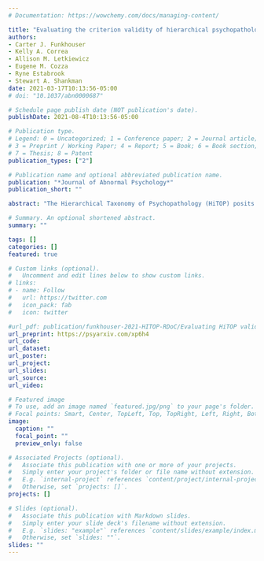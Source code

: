 ```yaml
---
# Documentation: https://wowchemy.com/docs/managing-content/

title: "Evaluating the criterion validity of hierarchical psychopathology dimensions across models: Familial aggregation and associations with Research Domain Criteria (sub)constructs"
authors:
- Carter J. Funkhouser
- Kelly A. Correa
- Allison M. Letkiewicz
- Eugene M. Cozza
- Ryne Estabrook
- Stewart A. Shankman
date: 2021-03-17T10:13:56-05:00
# doi: "10.1037/abn0000687"

# Schedule page publish date (NOT publication's date).
publishDate: 2021-08-4T10:13:56-05:00

# Publication type.
# Legend: 0 = Uncategorized; 1 = Conference paper; 2 = Journal article;
# 3 = Preprint / Working Paper; 4 = Report; 5 = Book; 6 = Book section;
# 7 = Thesis; 8 = Patent
publication_types: ["2"]

# Publication name and optional abbreviated publication name.
publication: "*Journal of Abnormal Psychology*"
publication_short: ""

abstract: "The Hierarchical Taxonomy of Psychopathology (HiTOP) posits that psychopathology is a hierarchy of correlated dimensions. Numerous studies have examined the validity of these dimensions using bifactor models, in which each disorder loads onto both a general and specific factor (e.g., internalizing, externalizing). Although bifactor models tend to fit better than alternative models, concerns have been raised about bifactor model selection, factor reliability, and interpretability. Therefore, we compared the reliability and validity of several higher-order HiTOP dimensions between bifactor and correlated factor models using familial aggregation and associations with Research Domain Criteria (RDoC) (sub)constructs as validators. Lifetime psychopathology was assessed in a community sample (N=504) using dimensional disorder severity scales calculated from semi-structured interview data. A series of unidimensional, correlated factor, and bifactor models were fit to model several HiTOP dimensions. A bifactor model with two specific factors (internalizing and disinhibited externalizing) and a correlated two-factor model provided the best fit to the data. HiTOP dimensions had adequate reliability in the correlated factor model, but suboptimal reliability in the bifactor model. The disinhibited externalizing dimension was highly correlated across the two models and was familial, yet largely unrelated to RDoC (sub)constructs in both models. The internalizing dimension in the correlated factor model and the general factor in the bifactor model were highly correlated and had similar validity patterns, suggesting the general factor was largely redundant with the internalizing dimension in the correlated factor model. These findings support concerns about the interpretability of psychopathology dimensions in bifactor models."

# Summary. An optional shortened abstract.
summary: ""

tags: []
categories: []
featured: true

# Custom links (optional).
#   Uncomment and edit lines below to show custom links.
# links:
# - name: Follow
#   url: https://twitter.com
#   icon_pack: fab
#   icon: twitter

#url_pdf: publication/funkhouser-2021-HITOP-RDoC/Evaluating HiTOP validity across models.pdf
url_preprint: https://psyarxiv.com/xp6h4
url_code:
url_dataset:
url_poster:
url_project:
url_slides:
url_source:
url_video:

# Featured image
# To use, add an image named `featured.jpg/png` to your page's folder. 
# Focal points: Smart, Center, TopLeft, Top, TopRight, Left, Right, BottomLeft, Bottom, BottomRight.
image:
  caption: ""
  focal_point: ""
  preview_only: false

# Associated Projects (optional).
#   Associate this publication with one or more of your projects.
#   Simply enter your project's folder or file name without extension.
#   E.g. `internal-project` references `content/project/internal-project/index.md`.
#   Otherwise, set `projects: []`.
projects: []

# Slides (optional).
#   Associate this publication with Markdown slides.
#   Simply enter your slide deck's filename without extension.
#   E.g. `slides: "example"` references `content/slides/example/index.md`.
#   Otherwise, set `slides: ""`.
slides: ""
---
```

